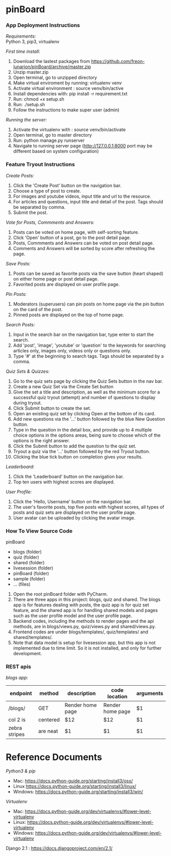 # pinBoard

### App Deployment Instructions

*Requirements:*  
  Python 3, pip3, virtualenv

*First time install:*

1. Download the lastest packages from https://github.com/freon-lunarion/pinBoard/archive/master.zip
2. Unzip master.zip
3. Open terminal, go to unzipped directory
4. Make virtual enviroment by running: virtualenv venv 
5. Activate virtual environment : source venv/bin/active
6. Install dependencies with: pip install -r requirement.txt
7. Run: chmod +x setup.sh
8. Run: ./setup.sh
9. Follow the instructions to make super user (admin)


*Running the server:*

1. Activate the virtualenv with : source venv/bin/activate
2. Open terminal, go to master directory
3. Run: python manage.py runserver
4. Navigate to running server page (http://127.0.0.1:8000 port may be different based on system configuration)

### Feature Tryout Instructions

*Create Posts:*

1. Click the 'Create Post' button on the navigation bar.
2. Choose a type of post to create.
3. For images and youtube videos, input title and url to the resource.
4. For articles and questions, input title and detail of the post. Tags should be separated by comma.
5. Submit the post.


*Vote for Posts, Commments and Answers:*

1. Posts can be voted on home page, with self-sorting feature.
2. Click 'Open' button of a post, go to the post detail page.
3. Posts, Commments and Answers can be voted on post detail page.
4. Comments and Answers will be sorted by score after refreshing the page.


*Save Posts:*

1. Posts can be saved as favorite posts via the save button (heart shaped) on either home page or post detail page.
2. Favorited posts are displayed on user profile page.


*Pin Posts:*

1. Moderators (superusers) can pin posts on home page via the pin button on the card of the post.
2. Pinned posts are displayed on the top of home page.


*Search Posts:*

1. Input in the search bar on the navigation bar, type enter to start the search.
2. Add 'post', 'image', 'youtube' or 'question' to the keywords for searching articles only, images only, videos only or questions only.
3. Type '#' at the beginning to search tags. Tags should be separated by a comma.


*Quiz Sets & Quizzes:*

1. Go to the quiz sets page by clicking the Quiz Sets button in the nav bar.
2. Create a new Quiz Set via the Create Set button
3. Give the set a title and description, as well as the minimum score for a successful quiz tryout (attempt) and number of questions to display during tryout.
4. Click Submit button to create the set.
5. Open an existing quiz set by clicking Open at the bottom of its card.
6. Add new questions via the '...' button followed by the blue New Question button.
7. Type in the question in the detail box, and provide up to 4 multiple choice options in the options areas, being sure to choose which of the options is the right answer.
8. Click the Submit button to add the question to the quiz set.
9. Tryout a quiz via the '...' button followed by the red Tryout button.
10. Clicking the blue tick button on completion gives your results.


*Leaderboard:*

1. Click the 'Leaderboard' button on the navigation bar.
2. Top ten users with highest scores are displayed.


*User Profile:*

1. Click the 'Hello, Username' button on the navigation bar.
2. The user's favorite posts, top five posts with highest scores, all types of posts and quiz sets are displayed on the user profile page.
3. User avatar can be uploaded by clicking the avatar image.

### How To View Source Code

pinBoard
 - blogs (folder)
 - quiz (folder)
 - shared (folder)
 - livesession (folder)
 - pinBoard (folder)
 - sample (folder)
 - ... (files)
 
1. Open the root pinBoard folder with PyCharm.
2. There are three apps in this project: blogs, quiz and shared. The blogs app is for features dealing with posts, the quiz app is for quiz set feature, and the shared app is for handling shared models and pages such as the user profile model and the user profile page.
3. Backend codes, including the methods to render pages and the api methods, are in blogs/views.py, quiz/views.py and shared/views.py.
4. Frontend codes are under blogs/templates/, quiz/templates/ and shared/templates/.
5. Note that data model is setup for livesession app, but this app is not implemented due to time limit. So it is not installed, and only for further development.

### REST apis

*blogs app:*

| endpoint      | method           | description  | code location  | arguments  |
| ------------- | ------------- | ----- | ----- | ----- |
| /blogs/      | GET | Render home page | Render home page |    $1 |
| col 2 is      | centered      |   $12 |   $12 |    $1 |
| zebra stripes | are neat      |    $1 |    $1 |    $1 |

# Reference Documents
*Python3 & pip*

* Mac: https://docs.python-guide.org/starting/install3/osx/
* Linux https://docs.python-guide.org/starting/install3/linux/
* Windows: https://docs.python-guide.org/starting/install3/win/

*Virtualenv*

* Mac: https://docs.python-guide.org/dev/virtualenvs/#lower-level-virtualenv
* Linux: https://docs.python-guide.org/dev/virtualenvs/#lower-level-virtualenv
* Windows: https://docs.python-guide.org/dev/virtualenvs/#lower-level-virtualenv

Django 2.1 : https://docs.djangoproject.com/en/2.1/
